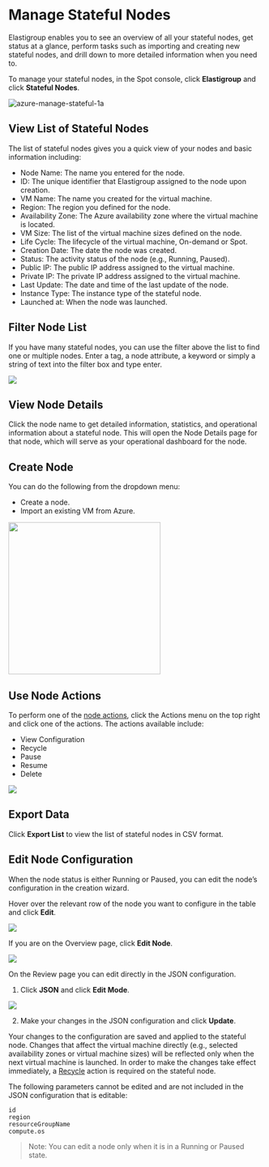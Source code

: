 # Manage Stateful Nodes

Elastigroup enables you to see an overview of all your stateful nodes, get status at a glance, perform tasks such as importing and creating new stateful nodes, and drill down to more detailed information when you need to.

To manage your stateful nodes, in the Spot console, click **Elastigroup** and click **Stateful Nodes**.

![azure-manage-stateful-1a](https://github.com/spotinst/help/assets/106514736/e9c36f9b-d0a4-4b98-9527-8e620758d5b1)

## View List of Stateful Nodes

The list of stateful nodes gives you a quick view of your nodes and basic information including:

* Node Name: The name you entered for the node.
* ID: The unique identifier that Elastigroup assigned to the node upon creation.
* VM Name: The name you created for the virtual machine. 
* Region: The region you defined for the node.
* Availability Zone: The Azure availability zone where the virtual machine is located.
* VM Size: The list of the virtual machine sizes defined on the node.
* Life Cycle: The lifecycle of the virtual machine, On-demand or Spot.
* Creation Date: The date the node was created.
* Status: The activity status of the node (e.g., Running, Paused).
* Public IP: The public IP address assigned to the virtual machine.
* Private IP: The private IP address assigned to the virtual machine.
* Last Update: The date and time of the last update of the node. 
* Instance Type: The instance type of the stateful node.
* Launched at: When the node was launched.

## Filter Node List

If you have many stateful nodes, you can use the filter above the list to find one or multiple nodes. Enter a tag, a node attribute, a keyword or simply a string of text into the filter box and type enter.

<img src="/elastigroup/_media/azure-manage-stateful-nodes-02.png" />

## View Node Details

Click the node name to get detailed information, statistics, and operational information about a stateful node. This will open the Node Details page for that node, which will serve as your operational dashboard for the node.

## Create Node

You can do the following from the dropdown menu:

* Create a node.
* Import an existing VM from Azure.  

<img src="/elastigroup/_media/azure-manage-stateful-edit-5.png" width="300"/>

## Use Node Actions

To perform one of the [node actions](managed-instance/azure/features/actions), click the Actions menu on the top right and click one of the actions. The actions available include:
- View Configuration
- Recycle
- Pause
- Resume
- Delete

<img src="/elastigroup/_media/azure-manage-stateful-edit-6.png" />

## Export Data

Click **Export List** to view the list of stateful nodes in CSV format. 

## Edit Node Configuration

When the node status is either Running or Paused, you can edit the node’s configuration in the creation wizard.  

Hover over the relevant row of the node you want to configure in the table and click **Edit**.

<img src="/elastigroup/_media/azure-manage-stateful-edit-1.png" />

If you are on the Overview page, click **Edit Node**.

<img src="/elastigroup/_media/azure-manage-stateful-edit-2.png" />

On the Review page you can edit directly in the JSON configuration. 

1. Click **JSON** and click **Edit Mode**.  

<img src="/elastigroup/_media/azure-manage-stateful-edit-4.png" />

2. Make your changes in the JSON configuration and click **Update**.

Your changes to the configuration are saved and applied to the stateful node. Changes that affect the virtual machine directly (e.g., selected availability zones or virtual machine sizes) will be reflected only when the next virtual machine is launched. In order to make the changes take effect immediately, a [Recycle](managed-instance/azure/features/actions?id=recycle) action is required on the stateful node.

The following parameters cannot be edited and are not included in the JSON configuration that is editable:

`id`<br>
`region`<br>
`resourceGroupName`<br>
`compute.os`

> Note: You can edit a node only when it is in a Running or Paused state.
